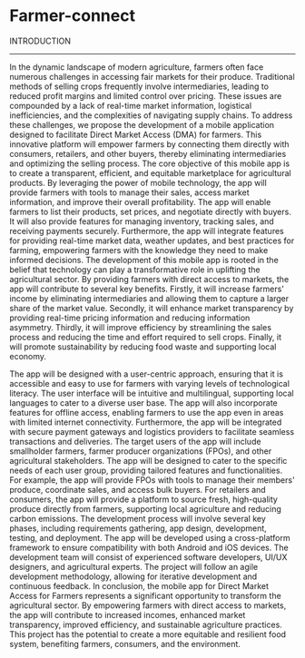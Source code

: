 # Farmer-connect

INTRODUCTION 
<br>
<hr>
In the dynamic landscape of modern agriculture, farmers often face numerous 
challenges in accessing fair markets for their produce. Traditional methods of selling 
crops frequently involve intermediaries, leading to reduced profit margins and limited 
control over pricing. These issues are compounded by a lack of real-time market 
information, logistical inefficiencies, and the complexities of navigating supply chains. 
To address these challenges, we propose the development of a mobile application 
designed to facilitate Direct Market Access (DMA) for farmers. This innovative 
platform will empower farmers by connecting them directly with consumers, retailers, 
and other buyers, thereby eliminating intermediaries and optimizing the selling process. 
The core objective of this mobile app is to create a transparent, efficient, and 
equitable marketplace for agricultural products. By leveraging the power of mobile 
technology, the app will provide farmers with tools to manage their sales, access market 
information, and improve their overall profitability. The app will enable farmers to list 
their products, set prices, and negotiate directly with buyers. It will also provide features 
for managing inventory, tracking sales, and receiving payments securely. Furthermore, 
the app will integrate features for providing real-time market data, weather updates, and 
best practices for farming, empowering farmers with the knowledge they need to make 
informed decisions. 
The development of this mobile app is rooted in the belief that technology can 
play a transformative role in uplifting the agricultural sector. By providing farmers with 
direct access to markets, the app will contribute to several key benefits. Firstly, it will 
increase farmers' income by eliminating intermediaries and allowing them to capture a 
larger share of the market value. Secondly, it will enhance market transparency by 
providing real-time pricing information and reducing information asymmetry. Thirdly, 
it will improve efficiency by streamlining the sales process and reducing the time and 
effort required to sell crops. Finally, it will promote sustainability by reducing food 
waste and supporting local economy.
 
The app will be designed with a user-centric approach, ensuring that it is 
accessible and easy to use for farmers with varying levels of technological literacy. The 
user interface will be intuitive and multilingual, supporting local languages to cater to 
a diverse user base. The app will also incorporate features for offline access, enabling 
farmers to use the app even in areas with limited internet connectivity. Furthermore, the 
app will be integrated with secure payment gateways and logistics providers to facilitate 
seamless transactions and deliveries. 
The target users of the app will include smallholder farmers, farmer producer 
organizations (FPOs), and other agricultural stakeholders. The app will be designed to 
cater to the specific needs of each user group, providing tailored features and 
functionalities. For example, the app will provide FPOs with tools to manage their 
members' produce, coordinate sales, and access bulk buyers. For retailers and 
consumers, the app will provide a platform to source fresh, high-quality produce 
directly from farmers, supporting local agriculture and reducing carbon emissions. 
The development process will involve several key phases, including 
requirements gathering, app design, development, testing, and deployment. The app 
will be developed using a cross-platform framework to ensure compatibility with both 
Android and iOS devices. The development team will consist of experienced software 
developers, UI/UX designers, and agricultural experts. The project will follow an agile 
development methodology, allowing for iterative development and continuous 
feedback. 
In conclusion, the mobile app for Direct Market Access for Farmers represents 
a significant opportunity to transform the agricultural sector. By empowering farmers 
with direct access to markets, the app will contribute to increased incomes, enhanced 
market transparency, improved efficiency, and sustainable agriculture practices. This 
project has the potential to create a more equitable and resilient food system, benefiting 
farmers, consumers, and the environment.

